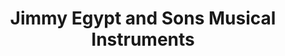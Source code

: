 ---
title: "Jimmy Egypt and Sons Musical Instruments"
url: /glasgow/jimmy-egypt-and-sons-musical-instruments/
shop: Instrumente
---
